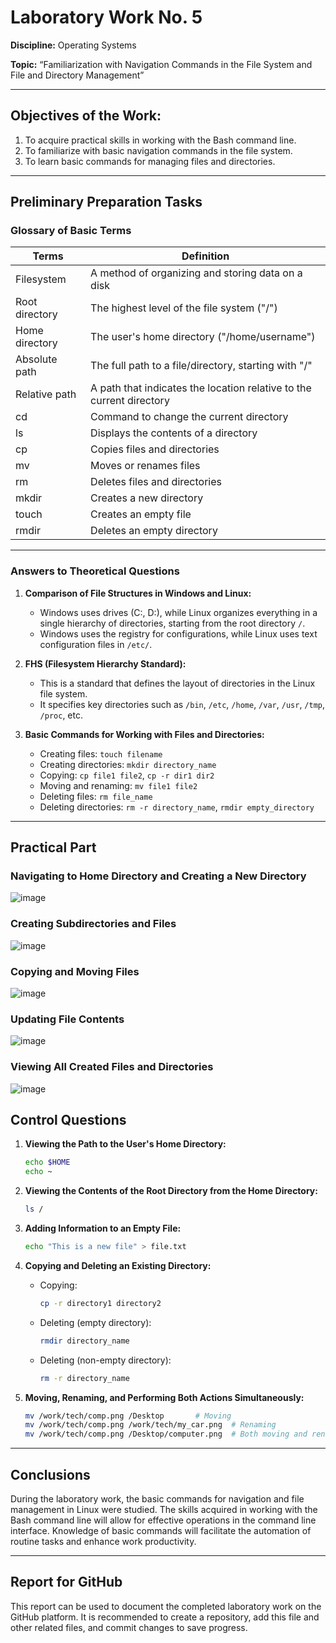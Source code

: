 # Laboratory Work No. 5

**Discipline:** Operating Systems    

**Topic:** “Familiarization with Navigation Commands in the File System and File and Directory Management”

---

## Objectives of the Work: 
1. To acquire practical skills in working with the Bash command line.
2. To familiarize with basic navigation commands in the file system.
3. To learn basic commands for managing files and directories.

---

## Preliminary Preparation Tasks

### Glossary of Basic Terms

| Terms               | Definition                                                                  |
|---------------------|-----------------------------------------------------------------------------|
| Filesystem           | A method of organizing and storing data on a disk                          |
| Root directory       | The highest level of the file system ("/")                                 |
| Home directory       | The user's home directory ("/home/username")                               |
| Absolute path        | The full path to a file/directory, starting with "/"                       |
| Relative path        | A path that indicates the location relative to the current directory       |
| cd                   | Command to change the current directory                                     |
| ls                   | Displays the contents of a directory                                        |
| cp                   | Copies files and directories                                                |
| mv                   | Moves or renames files                                                     |
| rm                   | Deletes files and directories                                              |
| mkdir                | Creates a new directory                                                    |
| touch                | Creates an empty file                                                      |
| rmdir                | Deletes an empty directory                                                 |

---

### Answers to Theoretical Questions

1. **Comparison of File Structures in Windows and Linux:**
   - Windows uses drives (C:, D:), while Linux organizes everything in a single hierarchy of directories, starting from the root directory `/`.
   - Windows uses the registry for configurations, while Linux uses text configuration files in `/etc/`.

2. **FHS (Filesystem Hierarchy Standard):**
   - This is a standard that defines the layout of directories in the Linux file system.
   - It specifies key directories such as `/bin`, `/etc`, `/home`, `/var`, `/usr`, `/tmp`, `/proc`, etc.

3. **Basic Commands for Working with Files and Directories:**
   - Creating files: `touch filename`
   - Creating directories: `mkdir directory_name`
   - Copying: `cp file1 file2`, `cp -r dir1 dir2`
   - Moving and renaming: `mv file1 file2`
   - Deleting files: `rm file_name`
   - Deleting directories: `rm -r directory_name`, `rmdir empty_directory`

---

## Practical Part

### Navigating to Home Directory and Creating a New Directory
![image](https://github.com/user-attachments/assets/53b27122-e779-415a-b2cf-3db60af82aad)


### Creating Subdirectories and Files
![image](https://github.com/user-attachments/assets/35562fd0-c2a8-4dd6-83f8-93a0bc97444f)


### Copying and Moving Files
![image](https://github.com/user-attachments/assets/cc4fdbd7-9a2a-4bbc-92b1-97a35f7159d5)


### Updating File Contents
![image](https://github.com/user-attachments/assets/ffe7cba1-d926-4dcf-b733-33a9c81fbd2e)


### Viewing All Created Files and Directories
![image](https://github.com/user-attachments/assets/5b4feb4f-0b07-4061-914d-aed2a26b81ca)


## Control Questions 

1. **Viewing the Path to the User's Home Directory:**
   ```bash
   echo $HOME
   echo ~
   ```

2. **Viewing the Contents of the Root Directory from the Home Directory:**
   ```bash
   ls /
   ```

3. **Adding Information to an Empty File:**
   ```bash
   echo "This is a new file" > file.txt
   ```

4. **Copying and Deleting an Existing Directory:**
   - Copying:
     ```bash
     cp -r directory1 directory2
     ```
   - Deleting (empty directory):
     ```bash
     rmdir directory_name
     ```
   - Deleting (non-empty directory):
     ```bash
     rm -r directory_name
     ```

5. **Moving, Renaming, and Performing Both Actions Simultaneously:**
   ```bash
   mv /work/tech/comp.png /Desktop       # Moving
   mv /work/tech/comp.png /work/tech/my_car.png  # Renaming
   mv /work/tech/comp.png /Desktop/computer.png  # Both moving and renaming
   ```

---

## Conclusions

During the laboratory work, the basic commands for navigation and file management in Linux were studied. The skills acquired in working with the Bash command line will allow for effective operations in the command line interface. Knowledge of basic commands will facilitate the automation of routine tasks and enhance work productivity.

---

## Report for GitHub

This report can be used to document the completed laboratory work on the GitHub platform. It is recommended to create a repository, add this file and other related files, and commit changes to save progress.
